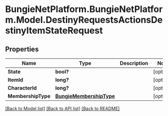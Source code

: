 # BungieNetPlatform.BungieNetPlatform.Model.DestinyRequestsActionsDestinyItemStateRequest
## Properties

Name | Type | Description | Notes
------------ | ------------- | ------------- | -------------
**State** | **bool?** |  | [optional] 
**ItemId** | **long?** |  | [optional] 
**CharacterId** | **long?** |  | [optional] 
**MembershipType** | [**BungieMembershipType**](BungieMembershipType.md) |  | [optional] 

[[Back to Model list]](../README.md#documentation-for-models) [[Back to API list]](../README.md#documentation-for-api-endpoints) [[Back to README]](../README.md)

